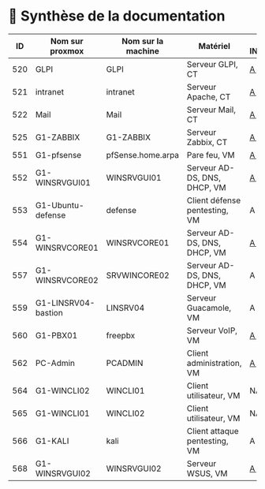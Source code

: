 # 📜 Synthèse de la documentation 

| ID  | Nom sur proxmox     | Nom sur la machine | Matériel                      | Statut INSTALL.md | Statut USER_GUIDE.md |
| --- | ------------------- | ------------------ | ----------------------------- | ----------------- | -------------------- |
| 520 | GLPI                | GLPI               | Serveur GLPI, CT              | [A jour ](https://github.com/WildCodeSchool/TSSR-2503-P3-G1-BuildYourInfra-BillU/blob/main/S07/S07_INSTALL.md)           | [A jour](https://github.com/WildCodeSchool/TSSR-2503-P3-G1-BuildYourInfra-BillU/blob/main/S07/S07_USER_GUIDE.md)               |
| 521 | intranet            | intranet           | Serveur Apache, CT            | [A jour](https://github.com/WildCodeSchool/TSSR-2503-P3-G1-BuildYourInfra-BillU/blob/main/S05/S05_INSTALL.md)            | [A jour](https://github.com/WildCodeSchool/TSSR-2503-P3-G1-BuildYourInfra-BillU/blob/main/S05/S05_USER_GUIDE.md)               |
| 522 | Mail                | Mail               | Serveur Mail, CT              | [A jour ](https://github.com/WildCodeSchool/TSSR-2503-P3-G1-BuildYourInfra-BillU/blob/main/S06/S06_INSTALL.md)           | [A jour ](https://github.com/WildCodeSchool/TSSR-2503-P3-G1-BuildYourInfra-BillU/blob/main/S06/S06_USER_GUIDE.md)              |
| 525 | G1-ZABBIX           | G1-ZABBIX          | Serveur Zabbix, CT            | [A jour ](https://github.com/WildCodeSchool/TSSR-2503-P3-G1-BuildYourInfra-BillU/blob/main/S05/S05_INSTALL.md)           | [A jour ](https://github.com/WildCodeSchool/TSSR-2503-P3-G1-BuildYourInfra-BillU/blob/main/S05/S05_USER_GUIDE.md)              |
| 551 | G1-pfsense          | pfSense.home.arpa  | Pare feu, VM                  | [A jour](https://github.com/WildCodeSchool/TSSR-2503-P3-G1-BuildYourInfra-BillU/blob/main/S04/S04_INSTALL.md)            | [A jour](https://github.com/WildCodeSchool/TSSR-2503-P3-G1-BuildYourInfra-BillU/blob/main/S04/S04_USER_GUIDE.md)               |
| 552 | G1-WINSRVGUI01      | WINSRVGUI01        | Serveur AD-DS, DNS, DHCP, VM  | [A jour ](https://github.com/WildCodeSchool/TSSR-2503-P3-G1-BuildYourInfra-BillU/blob/main/S02_03/S02_03_INSTALL.md)           | [A jour](https://github.com/WildCodeSchool/TSSR-2503-P3-G1-BuildYourInfra-BillU/blob/main/S02_03/S02_03_USER_GUIDE.md)               |
| 553 | G1-Ubuntu-defense   | defense            | Client défense pentesting, VM | A jour            | A jour               |
| 554 | G1-WINSRVCORE01     | WINSRVCORE01       | Serveur AD-DS, DNS, DHCP, VM  | [A jour ](https://github.com/WildCodeSchool/TSSR-2503-P3-G1-BuildYourInfra-BillU/blob/main/S02_03/S02_03_INSTALL.md)           | [A jour ](https://github.com/WildCodeSchool/TSSR-2503-P3-G1-BuildYourInfra-BillU/blob/main/S02_03/S02_03_USER_GUIDE.md)              |
| 557 | G1-WINSRVCORE02     | SRVWINCORE02       | Serveur AD-DS, DNS, DHCP, VM  | A jour            | A jour               |
| 559 | G1-LINSRV04-bastion | LINSRV04           | Serveur Guacamole, VM         | A jour            | A jour               |
| 560 | G1-PBX01            | freepbx            | Serveur VoIP, VM              | [A jour](https://github.com/WildCodeSchool/TSSR-2503-P3-G1-BuildYourInfra-BillU/blob/main/S06/S06_INSTALL.md)            | [A jour ](https://github.com/WildCodeSchool/TSSR-2503-P3-G1-BuildYourInfra-BillU/blob/main/S06/S06_USER_GUIDE.md)              |
| 562 | PC-Admin            | PCADMIN            | Client administration, VM     | [A jour ](https://github.com/WildCodeSchool/TSSR-2503-P3-G1-BuildYourInfra-BillU/blob/main/S07/S07_INSTALL.md)           | [A jour](https://github.com/WildCodeSchool/TSSR-2503-P3-G1-BuildYourInfra-BillU/blob/main/S07/S07_USER_GUIDE.md)               |
| 564 | G1-WINCLI02         | WINCLI01           | Client utilisateur, VM        | NA                | NA                   |
| 565 | G1-WINCLI01         | WINCLI02           | Client utilisateur, VM        | NA                | NA                   |
| 566 | G1-KALI             | kali               | Client attaque pentesting, VM | A jour            | A jour               |
| 568 | G1-WINSRVGUI02      | WINSRVGUI02        | Serveur WSUS, VM              | [A jour](https://github.com/WildCodeSchool/TSSR-2503-P3-G1-BuildYourInfra-BillU/blob/main/S07/S07_INSTALL.md)            | [A jour](https://github.com/WildCodeSchool/TSSR-2503-P3-G1-BuildYourInfra-BillU/blob/main/S07/S07_USER_GUIDE.md)               |
